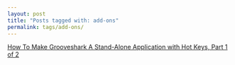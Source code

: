 ```yaml
---
layout: post
title: "Posts tagged with: add-ons"
permalink: tags/add-ons/
---
```

[How To Make Grooveshark A Stand-Alone Application with Hot Keys, Part 1 of 2](/2011/08/how-to-make-grooveshark-stand-alone)
